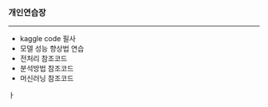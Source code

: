 ### 개인연습장
----------------------------------
* kaggle code 필사
* 모델 성능 향상법 연습
* 전처리 참조코드
* 분석방법 참조코드
* 머신러닝 참조코드

ㅏ
